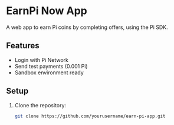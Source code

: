 # EarnPi Now App

A web app to earn Pi coins by completing offers, using the Pi SDK.

## Features
- Login with Pi Network
- Send test payments (0.001 Pi)
- Sandbox environment ready

## Setup
1. Clone the repository:
   ```bash
   git clone https://github.com/yourusername/earn-pi-app.git
